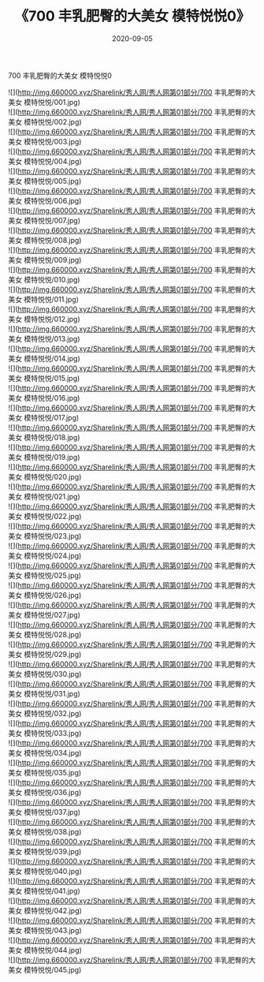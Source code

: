 ﻿---
layout: post
title:  《700 丰乳肥臀的大美女 模特悦悦0》
date:   2020-09-05
img: http://img.660000.xyz/Sharelink/秀人网/秀人网第01部分/700 丰乳肥臀的大美女 模特悦悦0/000.jpg
categories: [美女, 清纯, 唯美]
---

700 丰乳肥臀的大美女 模特悦悦0

  ![](http://img.660000.xyz/Sharelink/秀人网/秀人网第01部分/700 丰乳肥臀的大美女 模特悦悦/001.jpg) <br> ![](http://img.660000.xyz/Sharelink/秀人网/秀人网第01部分/700 丰乳肥臀的大美女 模特悦悦/002.jpg) <br> ![](http://img.660000.xyz/Sharelink/秀人网/秀人网第01部分/700 丰乳肥臀的大美女 模特悦悦/003.jpg) <br> ![](http://img.660000.xyz/Sharelink/秀人网/秀人网第01部分/700 丰乳肥臀的大美女 模特悦悦/004.jpg) <br> ![](http://img.660000.xyz/Sharelink/秀人网/秀人网第01部分/700 丰乳肥臀的大美女 模特悦悦/005.jpg) <br> ![](http://img.660000.xyz/Sharelink/秀人网/秀人网第01部分/700 丰乳肥臀的大美女 模特悦悦/006.jpg) <br> ![](http://img.660000.xyz/Sharelink/秀人网/秀人网第01部分/700 丰乳肥臀的大美女 模特悦悦/007.jpg) <br> ![](http://img.660000.xyz/Sharelink/秀人网/秀人网第01部分/700 丰乳肥臀的大美女 模特悦悦/008.jpg) <br> ![](http://img.660000.xyz/Sharelink/秀人网/秀人网第01部分/700 丰乳肥臀的大美女 模特悦悦/009.jpg) <br> ![](http://img.660000.xyz/Sharelink/秀人网/秀人网第01部分/700 丰乳肥臀的大美女 模特悦悦/010.jpg) <br> ![](http://img.660000.xyz/Sharelink/秀人网/秀人网第01部分/700 丰乳肥臀的大美女 模特悦悦/011.jpg) <br> ![](http://img.660000.xyz/Sharelink/秀人网/秀人网第01部分/700 丰乳肥臀的大美女 模特悦悦/012.jpg) <br> ![](http://img.660000.xyz/Sharelink/秀人网/秀人网第01部分/700 丰乳肥臀的大美女 模特悦悦/013.jpg) <br> ![](http://img.660000.xyz/Sharelink/秀人网/秀人网第01部分/700 丰乳肥臀的大美女 模特悦悦/014.jpg) <br> ![](http://img.660000.xyz/Sharelink/秀人网/秀人网第01部分/700 丰乳肥臀的大美女 模特悦悦/015.jpg) <br> ![](http://img.660000.xyz/Sharelink/秀人网/秀人网第01部分/700 丰乳肥臀的大美女 模特悦悦/016.jpg) <br> ![](http://img.660000.xyz/Sharelink/秀人网/秀人网第01部分/700 丰乳肥臀的大美女 模特悦悦/017.jpg) <br> ![](http://img.660000.xyz/Sharelink/秀人网/秀人网第01部分/700 丰乳肥臀的大美女 模特悦悦/018.jpg) <br> ![](http://img.660000.xyz/Sharelink/秀人网/秀人网第01部分/700 丰乳肥臀的大美女 模特悦悦/019.jpg) <br> ![](http://img.660000.xyz/Sharelink/秀人网/秀人网第01部分/700 丰乳肥臀的大美女 模特悦悦/020.jpg) <br> ![](http://img.660000.xyz/Sharelink/秀人网/秀人网第01部分/700 丰乳肥臀的大美女 模特悦悦/021.jpg) <br> ![](http://img.660000.xyz/Sharelink/秀人网/秀人网第01部分/700 丰乳肥臀的大美女 模特悦悦/022.jpg) <br> ![](http://img.660000.xyz/Sharelink/秀人网/秀人网第01部分/700 丰乳肥臀的大美女 模特悦悦/023.jpg) <br> ![](http://img.660000.xyz/Sharelink/秀人网/秀人网第01部分/700 丰乳肥臀的大美女 模特悦悦/024.jpg) <br> ![](http://img.660000.xyz/Sharelink/秀人网/秀人网第01部分/700 丰乳肥臀的大美女 模特悦悦/025.jpg) <br> ![](http://img.660000.xyz/Sharelink/秀人网/秀人网第01部分/700 丰乳肥臀的大美女 模特悦悦/026.jpg) <br> ![](http://img.660000.xyz/Sharelink/秀人网/秀人网第01部分/700 丰乳肥臀的大美女 模特悦悦/027.jpg) <br> ![](http://img.660000.xyz/Sharelink/秀人网/秀人网第01部分/700 丰乳肥臀的大美女 模特悦悦/028.jpg) <br> ![](http://img.660000.xyz/Sharelink/秀人网/秀人网第01部分/700 丰乳肥臀的大美女 模特悦悦/029.jpg) <br> ![](http://img.660000.xyz/Sharelink/秀人网/秀人网第01部分/700 丰乳肥臀的大美女 模特悦悦/030.jpg) <br> ![](http://img.660000.xyz/Sharelink/秀人网/秀人网第01部分/700 丰乳肥臀的大美女 模特悦悦/031.jpg) <br> ![](http://img.660000.xyz/Sharelink/秀人网/秀人网第01部分/700 丰乳肥臀的大美女 模特悦悦/032.jpg) <br> ![](http://img.660000.xyz/Sharelink/秀人网/秀人网第01部分/700 丰乳肥臀的大美女 模特悦悦/033.jpg) <br> ![](http://img.660000.xyz/Sharelink/秀人网/秀人网第01部分/700 丰乳肥臀的大美女 模特悦悦/034.jpg) <br> ![](http://img.660000.xyz/Sharelink/秀人网/秀人网第01部分/700 丰乳肥臀的大美女 模特悦悦/035.jpg) <br> ![](http://img.660000.xyz/Sharelink/秀人网/秀人网第01部分/700 丰乳肥臀的大美女 模特悦悦/036.jpg) <br> ![](http://img.660000.xyz/Sharelink/秀人网/秀人网第01部分/700 丰乳肥臀的大美女 模特悦悦/037.jpg) <br> ![](http://img.660000.xyz/Sharelink/秀人网/秀人网第01部分/700 丰乳肥臀的大美女 模特悦悦/038.jpg) <br> ![](http://img.660000.xyz/Sharelink/秀人网/秀人网第01部分/700 丰乳肥臀的大美女 模特悦悦/039.jpg) <br> ![](http://img.660000.xyz/Sharelink/秀人网/秀人网第01部分/700 丰乳肥臀的大美女 模特悦悦/040.jpg) <br> ![](http://img.660000.xyz/Sharelink/秀人网/秀人网第01部分/700 丰乳肥臀的大美女 模特悦悦/041.jpg) <br> ![](http://img.660000.xyz/Sharelink/秀人网/秀人网第01部分/700 丰乳肥臀的大美女 模特悦悦/042.jpg) <br> ![](http://img.660000.xyz/Sharelink/秀人网/秀人网第01部分/700 丰乳肥臀的大美女 模特悦悦/043.jpg) <br> ![](http://img.660000.xyz/Sharelink/秀人网/秀人网第01部分/700 丰乳肥臀的大美女 模特悦悦/044.jpg) <br> ![](http://img.660000.xyz/Sharelink/秀人网/秀人网第01部分/700 丰乳肥臀的大美女 模特悦悦/045.jpg) <br>